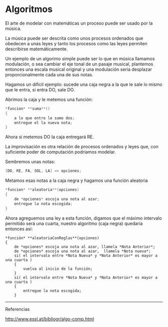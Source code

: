 # Algoritmos

El arte de modelar con matemáticas un proceso puede ser usado por la música.

La música puede ser descrita como unos procesos ordenados que obedecen a unas leyes y  tanto los procesos como las leyes permiten describirse matemáticamente.

Un ejemplo de un algorimo simple puede ser lo que en música llamamos modulación, o sea cambiar el eje tonal de un pasaje musical, plantemos entonces una escala musical original y una modulación sería desplazar proporcionalmente cada una de sus notas.

Hagamos un difícil ejemplo: sucede una caja negra a la que le sale lo mismo que le entra, si entra DO, sale DO.

Abrimos la caja y le metemos una función:
```C
*funcion* **suma**()
{
	a lo que entre le sumo dos;
    entregue el la nueva nota;
}
```

Ahora si metemos DO la caja entregará RE.


La improvisación es otra relación de procesos ordenados y leyes que, con suficiente poder de computación podriamos modelar. 

Sembremos unas notas:
```C
[DO, RE, FA, SOL, LA] => opciones;
```

Metamos esas notas a la caja negra y hagamos una función aleatoria

```C
*funcion* **aleatoria**(opciones)
{
	de *opciones* escoja una nota al azar;
	entregue la nota escogida;
}
```

Ahora agreguemos una ley a esta función, digamos que el máximo intervalo permitido será una cuarta, nuestro algoritmo (caja negra) quedaría entonces así:

```
*función* **aleatoriaConReglas**(opciones)
{
	de *opciones* escoja una nota al azar, llamela *Nota Anterior*;
	de *opciones* escoja una nota al azar,  llamela *Nota nueva*;
	si( el intervalo entre *Nota Nueva* y *Nota Anterior* es mayor a una cuarta )
	{
		vuelva al inicio de la función;
	}
	si( el intervalo entre *Nota Nueva* y *Nota Anterior* es mayor a una cuarta )
	{
		entregue la nota escogida;
	}
```

---

Referencias

http://www.essl.at/bibliogr/algo-comp.html
